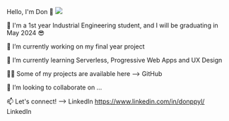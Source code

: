 Hello, I'm Don 👋                                                                                         ![](https://komarev.com/ghpvc/?username=donppyl)

🏫 I'm a 1st year Industrial Engineering student, and I will be graduating in May 2024 😎

🔭 I’m currently working on my final year project

🌱 I’m currently learning Serverless, Progressive Web Apps and UX Design

👨‍💻 Some of my projects are available here --> GitHub

👯 I’m looking to collaborate on ...

📫 Let's connect! --> LinkedIn https://www.linkedin.com/in/donppyl/              LinkedIn


